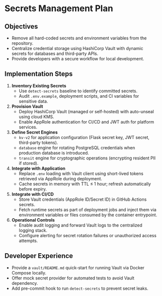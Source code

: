 # Secrets Management Plan

## Objectives
- Remove all hard-coded secrets and environment variables from the repository.
- Centralize credential storage using HashiCorp Vault with dynamic secrets for databases and third-party APIs.
- Provide developers with a secure workflow for local development.

## Implementation Steps
1. **Inventory Existing Secrets**
   - Use `detect-secrets` baseline to identify committed secrets.
   - Audit `.env.example`, deployment scripts, and CI variables for sensitive data.
2. **Provision Vault**
   - Deploy HashiCorp Vault (managed or self-hosted) with auto-unseal using cloud KMS.
   - Enable AppRole authentication for CI/CD and JWT auth for platform services.
3. **Define Secret Engines**
   - `kv-v2` for application configuration (Flask secret key, JWT secret, third-party tokens).
   - `database` engine for rotating PostgreSQL credentials when production database is introduced.
   - `transit` engine for cryptographic operations (encrypting resident PII if stored).
4. **Integrate with Application**
   - Replace `.env` loading with Vault client using short-lived tokens retrieved via AppRole during deployment.
   - Cache secrets in memory with TTL ≤ 1 hour; refresh automatically before expiry.
5. **Integrate with CI/CD**
   - Store Vault credentials (AppRole ID/Secret ID) in GitHub Actions secrets.
   - Fetch runtime secrets as part of deployment jobs and inject them via environment variables or files consumed by the container entrypoint.
6. **Operational Controls**
   - Enable audit logging and forward Vault logs to the centralized logging stack.
   - Configure alerting for secret rotation failures or unauthorized access attempts.

## Developer Experience
- Provide a `vault/README.md` quick-start for running Vault via Docker Compose locally.
- Offer mock secret provider for automated tests to avoid Vault dependency.
- Add pre-commit hook to run `detect-secrets` to prevent secret leaks.
